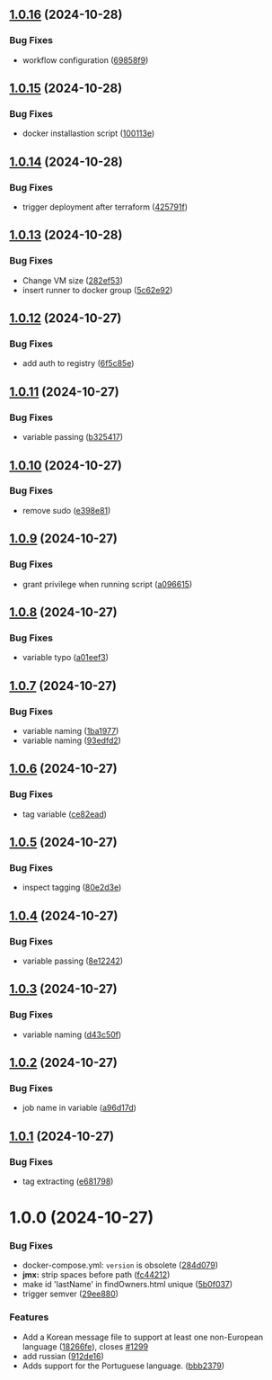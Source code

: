 ## [1.0.16](https://github.com/talithafrsc/spring-petclinic/compare/v1.0.15...v1.0.16) (2024-10-28)


### Bug Fixes

* workflow configuration ([69858f9](https://github.com/talithafrsc/spring-petclinic/commit/69858f93d48fea0f39ca744c5677e693b53ae82a))

## [1.0.15](https://github.com/talithafrsc/spring-petclinic/compare/v1.0.14...v1.0.15) (2024-10-28)


### Bug Fixes

* docker installastion script ([100113e](https://github.com/talithafrsc/spring-petclinic/commit/100113e0a4ce3771833918eadcc35d45c651d51c))

## [1.0.14](https://github.com/talithafrsc/spring-petclinic/compare/v1.0.13...v1.0.14) (2024-10-28)


### Bug Fixes

* trigger deployment after terraform ([425791f](https://github.com/talithafrsc/spring-petclinic/commit/425791f0d80d4559b6eccc18888a6f4f25aa7a90))

## [1.0.13](https://github.com/talithafrsc/spring-petclinic/compare/v1.0.12...v1.0.13) (2024-10-28)


### Bug Fixes

* Change VM size ([282ef53](https://github.com/talithafrsc/spring-petclinic/commit/282ef538ccabecfc60402659306e17db5ef177c8))
* insert runner to docker group ([5c62e92](https://github.com/talithafrsc/spring-petclinic/commit/5c62e92a172a4341fd56a1fc1ee088fe1b81e231))

## [1.0.12](https://github.com/talithafrsc/spring-petclinic/compare/v1.0.11...v1.0.12) (2024-10-27)


### Bug Fixes

* add auth to registry ([6f5c85e](https://github.com/talithafrsc/spring-petclinic/commit/6f5c85e1a83739ea45849fdd786087adf5c281a4))

## [1.0.11](https://github.com/talithafrsc/spring-petclinic/compare/v1.0.10...v1.0.11) (2024-10-27)


### Bug Fixes

* variable passing ([b325417](https://github.com/talithafrsc/spring-petclinic/commit/b325417063912220092aad36354acbc11b263357))

## [1.0.10](https://github.com/talithafrsc/spring-petclinic/compare/v1.0.9...v1.0.10) (2024-10-27)


### Bug Fixes

* remove sudo ([e398e81](https://github.com/talithafrsc/spring-petclinic/commit/e398e814744953a4f93379fc9c690c52e3d498b1))

## [1.0.9](https://github.com/talithafrsc/spring-petclinic/compare/v1.0.8...v1.0.9) (2024-10-27)


### Bug Fixes

* grant privilege when running script ([a096615](https://github.com/talithafrsc/spring-petclinic/commit/a0966153e20fc02a4a22d3631bfbb326995f2dd2))

## [1.0.8](https://github.com/talithafrsc/spring-petclinic/compare/v1.0.7...v1.0.8) (2024-10-27)


### Bug Fixes

* variable typo ([a01eef3](https://github.com/talithafrsc/spring-petclinic/commit/a01eef30e357c073538b03e9c58104fb197a0504))

## [1.0.7](https://github.com/talithafrsc/spring-petclinic/compare/v1.0.6...v1.0.7) (2024-10-27)


### Bug Fixes

* variable naming ([1ba1977](https://github.com/talithafrsc/spring-petclinic/commit/1ba1977a76d1d2bda6d27aa2ae129f1de0503bb2))
* variable naming ([93edfd2](https://github.com/talithafrsc/spring-petclinic/commit/93edfd20f2342314e0c3a99f4ae27a78d0d2c473))

## [1.0.6](https://github.com/talithafrsc/spring-petclinic/compare/v1.0.5...v1.0.6) (2024-10-27)


### Bug Fixes

* tag variable ([ce82ead](https://github.com/talithafrsc/spring-petclinic/commit/ce82ead2ff163de74ebe2464d45886e1fb45390c))

## [1.0.5](https://github.com/talithafrsc/spring-petclinic/compare/v1.0.4...v1.0.5) (2024-10-27)


### Bug Fixes

* inspect tagging ([80e2d3e](https://github.com/talithafrsc/spring-petclinic/commit/80e2d3e6408b3fd5d21f1a81cd9039ed09f8ce2e))

## [1.0.4](https://github.com/talithafrsc/spring-petclinic/compare/v1.0.3...v1.0.4) (2024-10-27)


### Bug Fixes

* variable passing ([8e12242](https://github.com/talithafrsc/spring-petclinic/commit/8e12242ebac055fd723c2d5326b94949824625ab))

## [1.0.3](https://github.com/talithafrsc/spring-petclinic/compare/v1.0.2...v1.0.3) (2024-10-27)


### Bug Fixes

* variable naming ([d43c50f](https://github.com/talithafrsc/spring-petclinic/commit/d43c50fc4db3b807996b45da71603c230b1f3425))

## [1.0.2](https://github.com/talithafrsc/spring-petclinic/compare/v1.0.1...v1.0.2) (2024-10-27)


### Bug Fixes

* job name in variable ([a96d17d](https://github.com/talithafrsc/spring-petclinic/commit/a96d17dbf150a6fb18b0007c661283404db8e842))

## [1.0.1](https://github.com/talithafrsc/spring-petclinic/compare/v1.0.0...v1.0.1) (2024-10-27)


### Bug Fixes

* tag extracting ([e681798](https://github.com/talithafrsc/spring-petclinic/commit/e681798709bbf963a0fe2855ab0144cccc13c032))

# 1.0.0 (2024-10-27)


### Bug Fixes

* docker-compose.yml: `version` is obsolete ([284d079](https://github.com/talithafrsc/spring-petclinic/commit/284d07942e51f00d29ce37a333d35dbbf6ee7331))
* **jmx:** strip spaces before path ([fc44212](https://github.com/talithafrsc/spring-petclinic/commit/fc442120ce59aa8b5cbc1391510b430b9edd30d8))
* make id 'lastName' in findOwners.html unique ([5b0f037](https://github.com/talithafrsc/spring-petclinic/commit/5b0f037d06de2c9ad3be4fdf52402ddb5667e2da))
* trigger semver ([29ee880](https://github.com/talithafrsc/spring-petclinic/commit/29ee88052b97e1f4386e3102ebef3c112914685c))


### Features

* Add a Korean message file to support at least one non-European language ([18266fe](https://github.com/talithafrsc/spring-petclinic/commit/18266fec8b33664444efbc45ad5d641b3210a58c)), closes [#1299](https://github.com/talithafrsc/spring-petclinic/issues/1299)
* add russian ([912de16](https://github.com/talithafrsc/spring-petclinic/commit/912de1648e32012706eb8623af1e42f334d7964a))
* Adds support for the Portuguese language. ([bbb2379](https://github.com/talithafrsc/spring-petclinic/commit/bbb237928fa9ef24a09ce57ad01075e4b7eb78c8))
